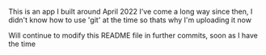 This is an app I built around April 2022
I've come a long way since then, I didn't know how to use 'git' at the time so thats why I'm uploading it now

Will continue to modify this README file in further commits, soon as I have the time


